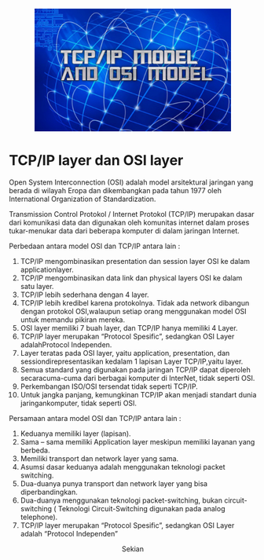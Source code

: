 <p align="center">
  <img src="https://github.com/alldie1207/Keamanan-Jaringan/blob/master/Img/1.jpg" width="400px">
</p>

# TCP/IP layer dan OSI layer

Open System Interconnection (OSI)  adalah model arsitektural jaringan yang berada di wilayah Eropa dan dikembangkan pada tahun 1977 oleh  International Organization of Standardization. <br>

Transmission Control Protokol / Internet Protokol (TCP/IP) merupakan dasar dari  komunikasi data dan digunakan oleh komunitas internet dalam proses tukar-menukar data dari beberapa komputer di dalam jaringan Internet.<br>


Perbedaan antara model OSI dan TCP/IP antara lain :<br>
1. TCP/IP mengombinasikan presentation dan session layer OSI ke dalam applicationlayer.<br>
2. TCP/IP mengombinasikan data link dan physical layers OSI ke dalam satu layer. <br>
3. TCP/IP lebih sederhana dengan 4 layer.<br>
4. TCP/IP lebih kredibel karena protokolnya. Tidak ada network dibangun dengan protokol OSI,walaupun setiap orang menggunakan model OSI untuk memandu pikiran mereka.<br>
5. OSI layer memiliki 7 buah layer, dan TCP/IP hanya memiliki 4 Layer.<br>
6. TCP/IP layer merupakan “Protocol Spesific”, sedangkan OSI Layer adalahProtocol Independen.<br>
7. Layer teratas pada OSI layer, yaitu application, presentation, dan sessiondirepresentasikan kedalam 1 lapisan Layer TCP/IP,yaitu layer.<br>
8. Semua standard yang digunakan pada jaringan TCP/IP dapat diperoleh secaracuma-cuma dari berbagai komputer di InterNet, tidak seperti OSI.<br>
9. Perkembangan ISO/OSI tersendat tidak seperti TCP/IP.<br>
10. Untuk jangka panjang, kemungkinan TCP/IP akan menjadi standart dunia jaringankomputer, tidak seperti OSI.<br>

Persamaan antara model OSI dan TCP/IP antara lain :<br>
1. Keduanya memiliki layer (lapisan).<br>
2. Sama – sama memiliki Application layer meskipun memiliki layanan yang berbeda.<br>
3. Memiliki transport dan network layer yang sama.<br>
4. Asumsi dasar keduanya adalah menggunakan teknologi packet switching.<br>
5. Dua-duanya punya transport dan network layer yang bisa diperbandingkan.<br>
6. Dua-duanya menggunakan teknologi packet-switching, bukan circuit-switching ( Teknologi Circuit-Switching digunakan pada analog telephone).<br>
7. TCP/IP layer merupakan “Protocol Spesific”, sedangkan OSI Layer adalah “Protocol Independen”<br>

<p align="center">
Sekian
</p>





